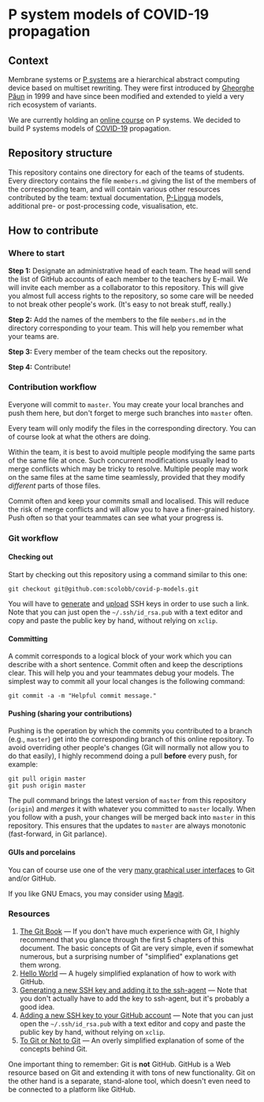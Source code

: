 # P system models of COVID-19 propagation

## Context

Membrane systems or [P
systems](https://en.wikipedia.org/wiki/P_system) are a hierarchical
abstract computing device based on multiset rewriting.  They were
first introduced by [Gheorghe
Păun](https://en.wikipedia.org/wiki/Gheorghe_P%C4%83un) in 1999 and
have since been modified and extended to yield a very rich ecosystem
of variants.

We are currently holding an [online
course](https://ecampus.paris-saclay.fr/course/view.php?id=21726) on P
systems. We decided to build P systems models of
[COVID-19](https://en.wikipedia.org/wiki/Coronavirus_disease_2019)
propagation.

## Repository structure

This repository contains one directory for each of the teams of
students.  Every directory contains the file `members.md` giving the
list of the members of the corresponding team, and will contain
various other resources contributed by the team: textual
documentation,
[P-Lingua](http://www.p-lingua.org/wiki/index.php/Main_Page) models,
additional pre- or post-processing code, visualisation, etc.

## How to contribute

### Where to start

**Step 1:** Designate an administrative head of each team.  The head
will send the list of GitHub accounts of each member to the teachers
by E-mail.  We will invite each member as a collaborator to this
repository.  This will give you almost full access rights to the
repository, so some care will be needed to not break other people's
work.  (It's easy to not break stuff, really.)

**Step 2:** Add the names of the members to the file `members.md` in
the directory corresponding to your team.  This will help you remember
what your teams are.

**Step 3:** Every member of the team checks out the repository.

**Step 4:** Contribute!

### Contribution workflow

Everyone will commit to `master`.  You may create your local branches
and push them here, but don't forget to merge such branches into
`master` often.

Every team will only modify the files in the corresponding directory.
You can of course look at what the others are doing.

Within the team, it is best to avoid multiple people modifying the
same parts of the same file at once.  Such concurrent modifications
usually lead to merge conflicts which may be tricky to resolve.
Multiple people may work on the same files at the same time
seamlessly, provided that they modify *different* parts of those
files.

Commit often and keep your commits small and localised.  This will
reduce the risk of merge conflicts and will allow you to have a
finer-grained history.  Push often so that your teammates can see what
your progress is.

### Git workflow

#### Checking out

Start by checking out this repository using a command similar to this
one:

```
git checkout git@github.com:scolobb/covid-p-models.git
```

You will have to
[generate](https://help.github.com/en/github/authenticating-to-github/generating-a-new-ssh-key-and-adding-it-to-the-ssh-agent)
and
[upload](https://help.github.com/en/github/authenticating-to-github/adding-a-new-ssh-key-to-your-github-account)
SSH keys in order to use such a link.  Note that you can just open the
`~/.ssh/id_rsa.pub` with a text editor and copy and paste the public
key by hand, without relying on `xclip`.

#### Committing

A commit corresponds to a logical block of your work which you can
describe with a short sentence.  Commit often and keep the
descriptions clear.  This will help you and your teammates debug your
models.  The simplest way to commit all your local changes is the
following command:

```
git commit -a -m "Helpful commit message."
```

#### Pushing (sharing your contributions)

Pushing is the operation by which the commits you contributed to a
branch (e.g., `master`) get into the corresponding branch of this
online repository.  To avoid overriding other people's changes (Git
will normally not allow you to do that easily), I highly recommend
doing a pull **before** every push, for example:

```
git pull origin master
git push origin master
```

The pull command brings the latest version of `master` from this
repository (`origin`) and *merges* it with whatever you committed to
`master` locally.  When you follow with a push, your changes will be
merged back into `master` in this repository.  This ensures that the
updates to `master` are always monotonic (fast-forward, in Git
parlance).

#### GUIs and porcelains

You can of course use one of the very [many graphical user
interfaces](https://git-scm.com/downloads/guis) to Git and/or GitHub.

If you like GNU Emacs, you may consider using
[Magit](https://magit.vc/).

### Resources

1. [The Git Book](https://git-scm.com/book/en/v2) — If you don't have
   much experience with Git, I highly recommend that you glance
   through the first 5 chapters of this document.  The basic concepts
   of Git are very simple, even if somewhat numerous, but a surprising
   number of "simplified" explanations get them wrong.
2. [Hello World](https://guides.github.com/activities/hello-world/) —
   A hugely simplified explanation of how to work with GitHub.
3. [Generating a new SSH key and adding it to the
   ssh-agent](https://help.github.com/en/github/authenticating-to-github/generating-a-new-ssh-key-and-adding-it-to-the-ssh-agent)
   — Note that you don't actually have to add the key to ssh-agent,
   but it's probably a good idea.
4. [Adding a new SSH key to your GitHub
   account](https://help.github.com/en/github/authenticating-to-github/adding-a-new-ssh-key-to-your-github-account)
   — Note that you can just open the
`~/.ssh/id_rsa.pub` with a text editor and copy and paste the public
key by hand, without relying on `xclip`.
5. [To Git or Not to
   Git](https://www.ibisc.univ-evry.fr/~sivanov/content/courses/togit/togit.pdf)
   — An overly simplified explanation of some of the concepts behind
   Git.
   
One important thing to remember: Git is **not** GitHub.  GitHub is a
Web resource based on Git and extending it with tons of new
functionality.  Git on the other hand is a separate, stand-alone tool,
which doesn't even need to be connected to a platform like GitHub.
